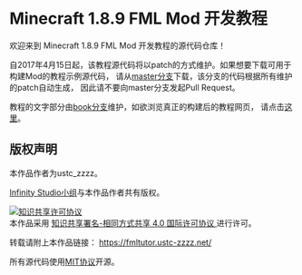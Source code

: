 # Minecraft 1.8.9 FML Mod 开发教程

欢迎来到 Minecraft 1.8.9 FML Mod 开发教程的源代码仓库！

自2017年4月15日起，该教程源代码将以patch的方式维护。如果想要下载可用于构建Mod的教程示例源代码，
请从[master分支](https://github.com/ustc-zzzz/fmltutor/tree/master)下载，该分支的代码根据所有维护的patch自动生成，
因此请不要向master分支发起Pull Request。

教程的文字部分由[book分支](https://github.com/ustc-zzzz/fmltutor/tree/book)维护，如欲浏览真正的构建后的教程网页，
请点击[这里](https://fmltutor.ustc-zzzz.net/)。

## 版权声明

本作品作者为ustc\_zzzz。

[Infinity Studio小组](https://www.infstudio.net/)与本作品作者共有版权。

<a rel="license" href="http://creativecommons.org/licenses/by-sa/4.0/">
    <img alt="知识共享许可协议" style="border-width:0" src="https://i.creativecommons.org/l/by-sa/4.0/88x31.png" />
</a><br />本作品采用
<a rel="license" href="http://creativecommons.org/licenses/by-sa/4.0/">
    知识共享署名-相同方式共享 4.0 国际许可协议
</a>进行许可。

转载请附上本作品链接：
<https://fmltutor.ustc-zzzz.net/>

所有源代码使用[MIT协议](LICENSE)开源。
